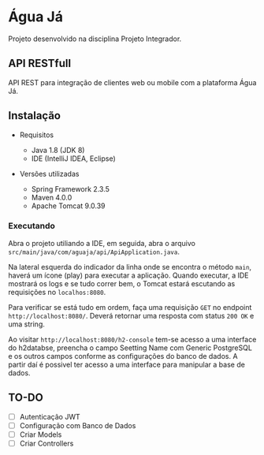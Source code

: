 # Água Já

Projeto desenvolvido na disciplina Projeto Integrador. 

## API RESTfull

API REST para integração de clientes web ou mobile com a plataforma Água Já.

## Instalação

* Requisitos
  - Java 1.8 (JDK 8)
  - IDE (IntelliJ IDEA, Eclipse)
  
* Versões utilizadas 
  - Spring Framework 2.3.5
  - Maven 4.0.0
  - Apache Tomcat 9.0.39
  
### Executando

Abra o projeto utiliando a IDE, em seguida, abra o arquivo `src/main/java/com/aguaja/api/ApiApplication.java`.

Na lateral esquerda do indicador da linha onde se encontra o método `main`, haverá um ícone (play) para executar a aplicação.
Quando executar, a IDE mostrará os logs e se tudo correr bem, o Tomcat estará escutando as requisições no `localhos:8080`.

Para verificar se está tudo em ordem, faça uma requisição `GET` no endpoint `http://localhost:8080/`.
Deverá retornar uma resposta com status `200 OK` e uma string.

Ao visitar `http://localhost:8080/h2-console` tem-se acesso a uma interface do  h2databse, preencha o campo Seetting
Name com Generic PostgreSQL e os outros campos conforme as configurações do banco de dados. A partir daí é possivel ter acesso
a uma interface para manipular a base de dados.

## TO-DO

- [ ] Autenticação JWT
- [ ] Configuração com Banco de Dados
- [ ] Criar Models
- [ ] Criar Controllers